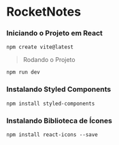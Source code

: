 # RocketNotes

### Iniciando o Projeto em React
```
npm create vite@latest
```
> Rodando o Projeto
```
npm run dev
```
### Instalando Styled Components
```
npm install styled-components

```
### Instalando Biblioteca de Ícones
```
npm install react-icons --save

```
